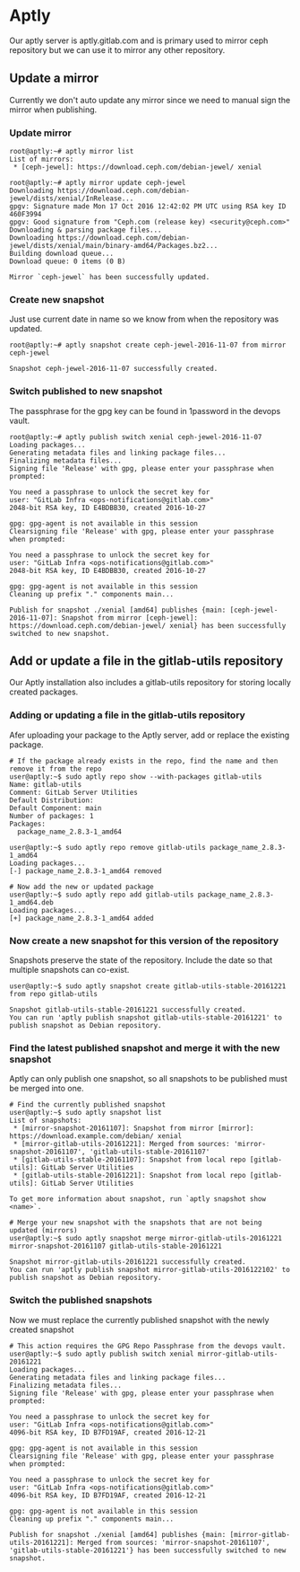# Aptly

Our aptly server is aptly.gitlab.com and is primary used to mirror ceph repository but we can use it to mirror any other repository.

## Update a mirror

Currently we don't auto update any mirror since we need to manual sign the mirror when publishing.

### Update mirror

```
root@aptly:~# aptly mirror list
List of mirrors:
 * [ceph-jewel]: https://download.ceph.com/debian-jewel/ xenial

root@aptly:~# aptly mirror update ceph-jewel
Downloading https://download.ceph.com/debian-jewel/dists/xenial/InRelease...
gpgv: Signature made Mon 17 Oct 2016 12:42:02 PM UTC using RSA key ID 460F3994
gpgv: Good signature from "Ceph.com (release key) <security@ceph.com>"
Downloading & parsing package files...
Downloading https://download.ceph.com/debian-jewel/dists/xenial/main/binary-amd64/Packages.bz2...
Building download queue...
Download queue: 0 items (0 B)

Mirror `ceph-jewel` has been successfully updated.
```

### Create new snapshot

Just use current date in name so we know from when the repository was updated.

```
root@aptly:~# aptly snapshot create ceph-jewel-2016-11-07 from mirror ceph-jewel

Snapshot ceph-jewel-2016-11-07 successfully created.
```

### Switch published to new snapshot

The passphrase for the gpg key can be found in 1password in the devops vault.

```
root@aptly:~# aptly publish switch xenial ceph-jewel-2016-11-07
Loading packages...
Generating metadata files and linking package files...
Finalizing metadata files...
Signing file 'Release' with gpg, please enter your passphrase when prompted:

You need a passphrase to unlock the secret key for
user: "GitLab Infra <ops-notifications@gitlab.com>"
2048-bit RSA key, ID E4BDBB30, created 2016-10-27

gpg: gpg-agent is not available in this session
Clearsigning file 'Release' with gpg, please enter your passphrase when prompted:

You need a passphrase to unlock the secret key for
user: "GitLab Infra <ops-notifications@gitlab.com>"
2048-bit RSA key, ID E4BDBB30, created 2016-10-27

gpg: gpg-agent is not available in this session
Cleaning up prefix "." components main...

Publish for snapshot ./xenial [amd64] publishes {main: [ceph-jewel-2016-11-07]: Snapshot from mirror [ceph-jewel]: https://download.ceph.com/debian-jewel/ xenial} has been successfully switched to new snapshot.
```

## Add or update a file in the gitlab-utils repository

Our Aptly installation also includes a gitlab-utils repository for storing locally created packages.

### Adding or updating a file in the gitlab-utils repository

Afer uploading your package to the Aptly server, add or replace the existing package.

```
# If the package already exists in the repo, find the name and then remove it from the repo
user@aptly:~$ sudo aptly repo show --with-packages gitlab-utils 
Name: gitlab-utils
Comment: GitLab Server Utilities
Default Distribution: 
Default Component: main
Number of packages: 1
Packages:
  package_name_2.8.3-1_amd64

user@aptly:~$ sudo aptly repo remove gitlab-utils package_name_2.8.3-1_amd64 
Loading packages...
[-] package_name_2.8.3-1_amd64 removed

# Now add the new or updated package
user@aptly:~$ sudo aptly repo add gitlab-utils package_name_2.8.3-1_amd64.deb 
Loading packages...
[+] package_name_2.8.3-1_amd64 added

```

### Now create a new snapshot for this version of the repository
Snapshots preserve the state of the repository. Include the date so that multiple snapshots can co-exist.

```
user@aptly:~$ sudo aptly snapshot create gitlab-utils-stable-20161221 from repo gitlab-utils

Snapshot gitlab-utils-stable-20161221 successfully created.
You can run 'aptly publish snapshot gitlab-utils-stable-20161221' to publish snapshot as Debian repository.
```

### Find the latest published snapshot and merge it with the new snapshot
Aptly can only publish one snapshot, so all snapshots to be published must be merged into one.

```
# Find the currently published snapshot
user@aptly:~$ sudo aptly snapshot list
List of snapshots:
 * [mirror-snapshot-20161107]: Snapshot from mirror [mirror]: https://download.example.com/debian/ xenial
 * [mirror-gitlab-utils-20161221]: Merged from sources: 'mirror-snapshot-20161107', 'gitlab-utils-stable-20161107'
 * [gitlab-utils-stable-20161107]: Snapshot from local repo [gitlab-utils]: GitLab Server Utilities
 * [gitlab-utils-stable-20161221]: Snapshot from local repo [gitlab-utils]: GitLab Server Utilities

To get more information about snapshot, run `aptly snapshot show <name>`.

# Merge your new snapshot with the snapshots that are not being updated (mirrors)
user@aptly:~$ sudo aptly snapshot merge mirror-gitlab-utils-20161221 mirror-snapshot-20161107 gitlab-utils-stable-20161221 

Snapshot mirror-gitlab-utils-20161221 successfully created.
You can run 'aptly publish snapshot mirror-gitlab-utils-2016122102' to publish snapshot as Debian repository.
```

### Switch the published snapshots
Now we must replace the currently published snapshot with the newly created snapshot

```
# This action requires the GPG Repo Passphrase from the devops vault.
user@aptly:~$ sudo aptly publish switch xenial mirror-gitlab-utils-20161221
Loading packages...
Generating metadata files and linking package files...
Finalizing metadata files...
Signing file 'Release' with gpg, please enter your passphrase when prompted:

You need a passphrase to unlock the secret key for
user: "GitLab Infra <ops-notifications@gitlab.com>"
4096-bit RSA key, ID B7FD19AF, created 2016-12-21

gpg: gpg-agent is not available in this session
Clearsigning file 'Release' with gpg, please enter your passphrase when prompted:

You need a passphrase to unlock the secret key for
user: "GitLab Infra <ops-notifications@gitlab.com>"
4096-bit RSA key, ID B7FD19AF, created 2016-12-21

gpg: gpg-agent is not available in this session
Cleaning up prefix "." components main...

Publish for snapshot ./xenial [amd64] publishes {main: [mirror-gitlab-utils-20161221]: Merged from sources: 'mirror-snapshot-20161107', 'gitlab-utils-stable-20161221'} has been successfully switched to new snapshot.

```
